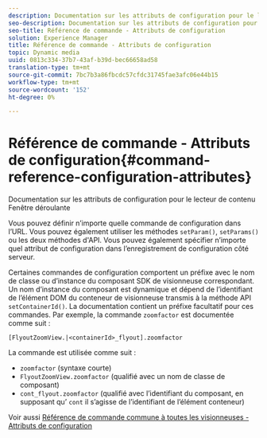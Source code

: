 ```yaml
---
description: Documentation sur les attributs de configuration pour le lecteur de contenu Fenêtre déroulante
seo-description: Documentation sur les attributs de configuration pour le lecteur de contenu Fenêtre déroulante
seo-title: Référence de commande - Attributs de configuration
solution: Experience Manager
title: Référence de commande - Attributs de configuration
topic: Dynamic media
uuid: 0813c334-37b7-43af-b39d-bec66658ad58
translation-type: tm+mt
source-git-commit: 7bc7b3a86fbcdc57cfdc31745fae3afc06e44b15
workflow-type: tm+mt
source-wordcount: '152'
ht-degree: 0%

---
```



# Référence de commande - Attributs de configuration{#command-reference-configuration-attributes}

Documentation sur les attributs de configuration pour le lecteur de contenu Fenêtre déroulante

Vous pouvez définir n’importe quelle commande de configuration dans l’URL. Vous pouvez également utiliser les méthodes `setParam()`, `setParams()` ou les deux méthodes d&#39;API. Vous pouvez également spécifier n’importe quel attribut de configuration dans l’enregistrement de configuration côté serveur.

Certaines commandes de configuration comportent un préfixe avec le nom de classe ou d’instance du composant SDK de visionneuse correspondant. Un nom d’instance du composant est dynamique et dépend de l’identifiant de l’élément DOM du conteneur de visionneuse transmis à la méthode API `setContainerId()`. La documentation contient un préfixe facultatif pour ces commandes. Par exemple, la commande `zoomfactor` est documentée comme suit :

`[FlyoutZoomView.|<containerId>_flyout].zoomfactor`

La commande est utilisée comme suit :

* `zoomfactor` (syntaxe courte)
* `FlyoutZoomView.zoomfactor` (qualifié avec un nom de classe de composant)
* `cont_flyout.zoomfactor` (qualifié avec l’identifiant du composant, en supposant qu’ `cont` il s’agisse de l’identifiant de l’élément conteneur)

Voir aussi [Référence de commande commune à toutes les visionneuses - Attributs de configuration](../../../r-html5-viewer-20-cmdref-configattrib/r-html5-viewer-20-cmdref-configattrib.md#concept-850e0f2c49b949deb7cfbfd330d329bd)
